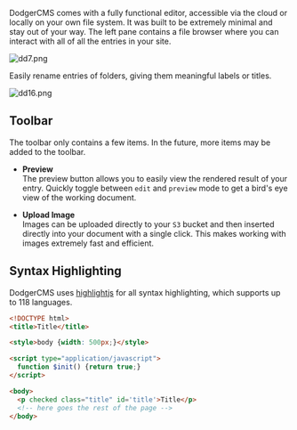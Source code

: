 DodgerCMS comes with a fully functional editor, accessible via the cloud or locally on your own file system. It was built to be extremely minimal and stay out of your way. The left pane contains a file browser where you can interact with all of all the entries in your site.

![dd7.png](http://assets.dodgercms.com.s3.amazonaws.com/images/dd7.png)

Easily rename entries of folders, giving them meaningful labels or titles.

![dd16.png](http://assets.dodgercms.com.s3.amazonaws.com/images/dd16.png)

## Toolbar

The toolbar only contains a few items. In the future, more items may be added to the toolbar.

- **Preview**  
  The preview button allows you to easily view the rendered result of your entry. Quickly toggle between `edit` and `preview` mode to get a bird's eye view of the working document.

- **Upload Image**  
  Images can be uploaded directly to your `S3` bucket and then inserted directly into your document with a single click. This makes working with images extremely fast and efficient. 

## Syntax Highlighting

DodgerCMS uses [highlightjs](https://highlightjs.org/) for all syntax highlighting, which supports up to 118 languages.

```html
<!DOCTYPE html>
<title>Title</title>

<style>body {width: 500px;}</style>

<script type="application/javascript">
  function $init() {return true;}
</script>

<body>
  <p checked class="title" id='title'>Title</p>
  <!-- here goes the rest of the page -->
</body>
```